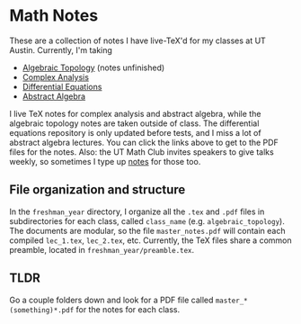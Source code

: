 # Math Notes
These are a collection of notes I have live-TeX'd for my classes at UT Austin. Currently, I'm taking

  - [Algebraic Topology](https://simonxiang.xyz/math/algebraic_topology_notes.pdf) (notes unfinished)
  - [Complex Analysis](https://simonxiang.xyz/math/complex_analysis_notes.pdf)
  - [Differential Equations](https://simonxiang.xyz/math/differential_equations_notes.pdf)
  - [Abstract Algebra](https://simonxiang.xyz/math/abstract_algebra_notes.pdf) 
  
I live TeX notes for complex analysis and abstract algebra, while the algebraic topology notes are taken outside of class. The differential equations repository is only updated before tests, and I miss a lot of abstract algebra lectures. You can click the links above to get to the PDF files for the notes. Also: the UT Math Club invites speakers to give talks weekly, so sometimes I type up [notes](https://simonxiang.xyz/math/math_club_notes.pdf) for those too.

## File organization and structure
In the `freshman_year` directory, I organize all the `.tex` and `.pdf` files in subdirectories for each class, called `class_name` (e.g. `algebraic_topology`). The documents are modular, so the file `master_notes.pdf` will contain each compiled `lec_1.tex`, `lec_2.tex`, etc. Currently, the TeX files share a common preamble, located in `freshman_year/preamble.tex`. 

## TLDR
Go a couple folders down and look for a PDF file called `master_*(something)*.pdf` for the notes for each class.
